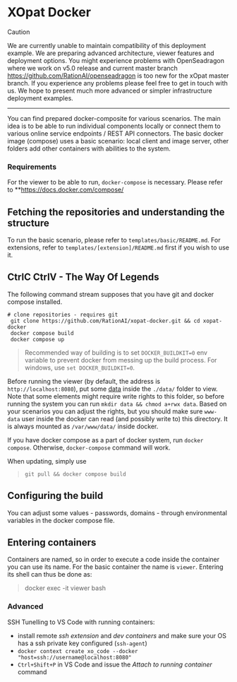 # XOpat Docker

> [!CAUTION]
> We are currently unable to maintain compatibility of this deployment example. We are preparing advanced architecture, viewer features and deployment options. You might experience problems with OpenSeadragon where we work on v5.0 release and current master branch
> https://github.com/RationAI/openseadragon is too new for the xOpat master branch.
> If you experience any problems please feel free to get in touch with us. We hope to present much more advanced or simpler infrastructure deployment examples.
> 

------------------

You can find prepared docker-composite for various scenarios. The main idea is to be able to run individual components locally or connect them to various online service endpoints / REST API connectors. The basic docker image (compose) uses a basic scenario: local client and image server, other folders add other containers 
with abilities to the system.

### Requirements
For the viewer to be able to run, `docker-compose` is necessary.
Please refer to **https://docs.docker.com/compose/

## Fetching the repositories and understanding the structure
To run the basic scenario, please refer to `templates/basic/README.md`. For extensions, refer to  `templates/[extension]/README.md` first if you wish to use it.

## CtrlC CtrlV - The Way Of Legends

The following command stream supposes that you have git and docker compose installed.

```
# clone repositories - requires git
 git clone https://github.com/RationAI/xopat-docker.git && cd xopat-docker
 docker compose build
 docker compose up  
```

> Recommended way of building is to set ``DOCKER_BUILDKIT=0`` env variable to prevent docker from
> messing up the build process. For windows, use `set DOCKER_BUILDKIT=0`.

Before running the viewer (by default, the address is `http://localhost:8080`), put some [data](https://iipimage.sourceforge.io/documentation/images/)
inside the `./data/` folder to view. Note that some elements might require write rights to this folder, so before running the system you
can run `mkdir data && chmod a+rwx data`. Based on your scenarios you can adjust the rights, but you should make sure `www-data` user inside
the docker can read (and possibly write to) this directory. It is always mounted as `/var/www/data/` inside docker.


If you have docker compose as a part of docker system, run `docker compose`. Otherwise, 
`docker-compose` command will work.

When updating, simply use
> `git pull && docker compose build`

## Configuring the build
You can adjust some values - passwords, domains - through environmental variables in the docker compose file.

## Entering containers
Containers are named, so in order to execute a code inside the container you can use its name. For the
basic container the name is `viewer`. Entering its shell can thus be done as:
> docker exec -it viewer bash

### Advanced
SSH Tunelling to VS Code with running containers:
 - install remote _ssh extension_ and _dev containers_ and make sure your OS has a ssh private key configured (`ssh-agent`)
 - `docker context create xo_code --docker "host=ssh://username@localhost:8080"`
 - `Ctrl+Shift+P` in VS Code and issue the _Attach to running container_ command
